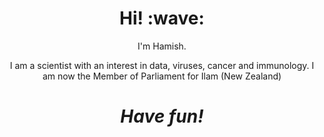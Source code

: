 <h1 align='center'> Hi! :wave:</h1>
<p align='center'>
I'm Hamish.
</p>
<p align='center'> I am a scientist with an interest in data, viruses, cancer and immunology. I am now the Member of Parliament for Ilam (New Zealand)

<h1 align='center'><i>Have fun!</i></h1>
